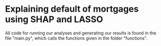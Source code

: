 # Explaining default of mortgages using SHAP and LASSO
All code for running our analyses and generating our results is found in the file "main.py", which calls the functions given in the folder "functions".
